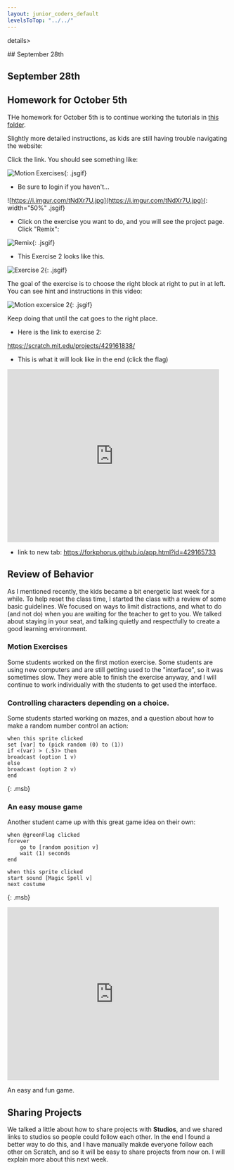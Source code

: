 ```yaml
---
layout: junior_coders_default
levelsToTop: "../../"
---
```



details>
<summary>## September 28th
</summary>

## September 28th

## Homework for October 5th

THe homework for October 5th is to continue working the tutorials in [this folder](https://scratch.mit.edu/studios/27602759/). 

Slightly more detailed instructions, as kids are still having trouble navigating the website:

Click the link. You should see something like:

![Motion Exercises](https://i.imgur.com/mnphvPD.jpg){: .jsgif}

* Be sure to login if you haven't...

![https://i.imgur.com/tNdXr7U.jpg](https://i.imgur.com/tNdXr7U.jpg){: width="50%" .jsgif}

* Click on the exercise you want to do, and you will see the project page. Click "Remix":

![Remix](https://i.imgur.com/ZowY8vN.jpg){: .jsgif}


* This Exercise 2 looks like this. 

![Exercise 2](https://i.imgur.com/f3zYeOQ.jpg){: .jsgif}

The goal of the exercise is to choose the right block at right to put in at left. You can see hint and instructions in this video:

![Motion excersice 2](https://i.imgur.com/KZRfCfj.gif){: .jsgif}



Keep doing that until the cat goes to the right place.  

* Here is the link to exercise 2: 

<https://scratch.mit.edu/projects/429161838/>

* This is what it will look like in the end (click the flag)


<iframe src="https://forkphorus.github.io/embed.html?id=429165733&auto-start=true&light-content=false" width="482" height="393" allowfullscreen="true" allowtransparency="true" style="border:none;"></iframe>

* link to new tab: [https://forkphorus.github.io/app.html?id=429165733
](https://forkphorus.github.io/app.html?id=429165733)




## Review of Behavior


As I mentioned recently, the kids became a bit energetic last week for a while. To help reset the class time, I started the class with a review of some basic guidelines. We focused on ways to limit distractions, and what to do (and not do) when you are waiting for the teacher to get to you. We talked about staying in your seat, and talking quietly and respectfully to create a good learning environment. 


### Motion Exercises

Some students worked on the first motion exercise. Some students are using new computers and are still getting used to the "interface", so it was sometimes slow. They were able to finish the exercise anyway, and I will continue to work individually with the students to get used the interface.

### Controlling characters depending on a choice.

Some students started working on mazes, and a question about how to make a random number control an action:

```
when this sprite clicked
set [var] to (pick random (0) to (1))
if <(var) > (.5)> then
broadcast (option 1 v)
else 
broadcast (option 2 v)
end
```
{: .msb}


### An easy mouse game

Another student came up with this great game idea on their own:

```
when @greenFlag clicked
forever
    go to [random position v]
    wait (1) seconds
end

when this sprite clicked
start sound [Magic Spell v]
next costume
```
{: .msb}


<iframe src="https://forkphorus.github.io/embed.html?id=430118416&auto-start=true&light-content=false" width="482" height="393" allowfullscreen="true" allowtransparency="true" style="border:none;"></iframe>

An easy and fun game.

## Sharing Projects 

We talked a little about how to share projects with **Studios**, and we shared links to studios so people could follow each other. In the end I found a better way to do this, and I have manually makde everyone follow each other on Scratch, and so it will be easy to share projects from now on. I will explain more about this next week.

</details>
 